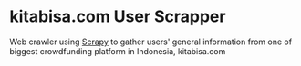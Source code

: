 # kitabisa.com User Scrapper

Web crawler using [Scrapy](scrapy.org) to gather users' general information from one 
of biggest crowdfunding platform in Indonesia, kitabisa.com
